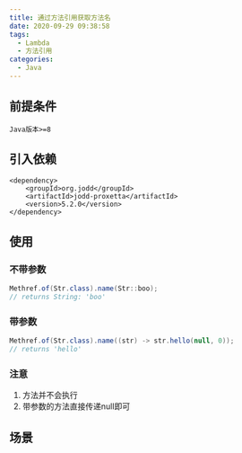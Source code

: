 ```yaml
---
title: 通过方法引用获取方法名
date: 2020-09-29 09:38:58
tags:
  - Lambda
  - 方法引用
categories:
  - Java
---
```

## 前提条件
```dos
Java版本>=8
```
## 引入依赖
```dos
<dependency>
    <groupId>org.jodd</groupId>
    <artifactId>jodd-proxetta</artifactId>
    <version>5.2.0</version>
</dependency>
```
<!--more-->
## 使用
### 不带参数
```java
Methref.of(Str.class).name(Str::boo);
// returns String: 'boo'
```
### 带参数
```java
Methref.of(Str.class).name((str) -> str.hello(null, 0));
// returns 'hello'
```
### 注意
1. 方法并不会执行
1. 带参数的方法直接传递null即可
## 场景
